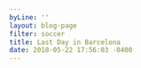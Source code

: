 ```yaml
---
byLine: ''
layout: blog-page
filter: soccer
title: Last Day in Barcelona
date: 2018-05-22 17:56:03 -0400
---
```

